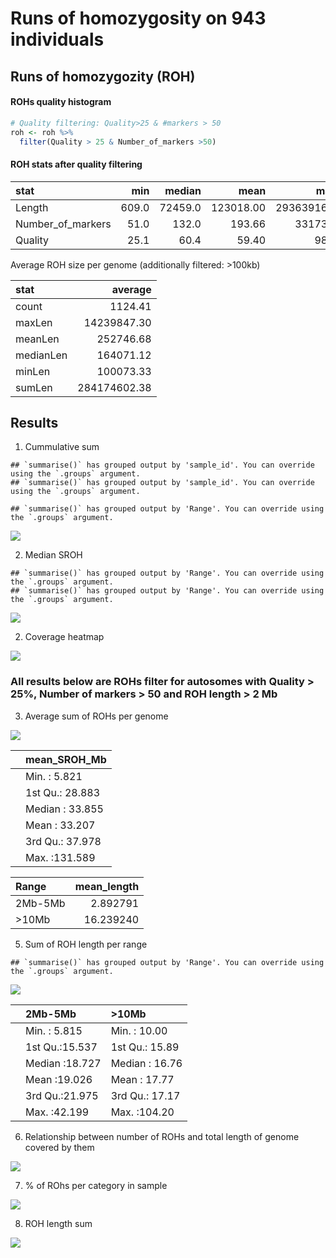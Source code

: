 Runs of homozygosity on 943 individuals
================

## Runs of homozygozity (ROH)

#### ROHs quality histogram

``` r
# Quality filtering: Quality>25 & #markers > 50
roh <- roh %>% 
  filter(Quality > 25 & Number_of_markers >50)
```

#### ROH stats after quality filtering

| stat                |   min |  median |      mean |        max |
|:--------------------|------:|--------:|----------:|-----------:|
| Length              | 609.0 | 72459.0 | 123018.00 | 29363916.0 |
| Number\_of\_markers |  51.0 |   132.0 |    193.66 |    33173.0 |
| Quality             |  25.1 |    60.4 |     59.40 |       98.7 |

Average ROH size per genome (additionally filtered: &gt;100kb)

| stat      |       average |
|:----------|--------------:|
| count     |       1124.41 |
| maxLen    |   14239847.30 |
| meanLen   |     252746.68 |
| medianLen |     164071.12 |
| minLen    |     100073.33 |
| sumLen    | 284174602\.38 |

## Results

1.  Cummulative sum

<!-- -->

    ## `summarise()` has grouped output by 'sample_id'. You can override using the `.groups` argument.
    ## `summarise()` has grouped output by 'sample_id'. You can override using the `.groups` argument.

    ## `summarise()` has grouped output by 'Range'. You can override using the `.groups` argument.

![](roh_files/figure-gfm/cummulative_sum-1.jpeg)<!-- -->

2.  Median SROH

<!-- -->

    ## `summarise()` has grouped output by 'Range'. You can override using the `.groups` argument.
    ## `summarise()` has grouped output by 'Range'. You can override using the `.groups` argument.

![](roh_files/figure-gfm/Median_SROH-1.jpeg)<!-- -->

2.  Coverage heatmap

![](roh_files/figure-gfm/genome_coverage_heatmap-1.jpeg)<!-- -->

### All results below are ROHs filter for autosomes with Quality &gt; 25%, Number of markers &gt; 50 and ROH length &gt; 2 Mb

3.  Average sum of ROHs per genome

![](roh_files/figure-gfm/total_roh-1.jpeg)<!-- -->

|     | mean\_SROH\_Mb  |
|:----|:----------------|
|     | Min. : 5.821    |
|     | 1st Qu.: 28.883 |
|     | Median : 33.855 |
|     | Mean : 33.207   |
|     | 3rd Qu.: 37.978 |
|     | Max. :131.589   |

| Range    | mean\_length |
|:---------|-------------:|
| 2Mb-5Mb  |     2.892791 |
| &gt;10Mb |    16.239240 |

<!-- 4. Sum of ROHs per chromosome and individual -->
<!-- ```{r, echo=F} -->
<!-- roh$Chromosome <- gsub('chr','',roh$Chromosome) -->
<!-- roh$Chromosome <- as.numeric(roh$Chromosome) -->
<!-- roh$Chromosome <- factor(roh$Chromosome) -->
<!-- roh$Chromosome <- ordered(roh$Chromosome, levels = 1:22) -->
<!-- roh %>% group_by(sample_id,Chromosome,Range) %>% -->
<!--   arrange(desc(Chromosome)) %>% -->
<!--   summarise(SROH_Mb = sum(Length)/1e+06) %>% -->
<!--   ggplot(aes(x=Chromosome,y=SROH_Mb,col=Range)) + -->
<!--   geom_jitter() + -->
<!--   theme_classic() + -->
<!--   ylab('SROH (Mb)') + -->
<!--   xlab('Chromosome') + -->
<!--   scale_color_manual(values=group.colors) -->
<!-- kable(summary( -->
<!--   roh %>% group_by(sample_id,Chromosome) %>% -->
<!--   summarise(mean_SROH_Mb = sum(Length)/1e+06) %>% -->
<!--     select(mean_SROH_Mb) -->
<!--   ) -->
<!-- ) -->
<!-- ``` -->

5.  Sum of ROH length per range

<!-- -->

    ## `summarise()` has grouped output by 'Range'. You can override using the `.groups` argument.

![](roh_files/figure-gfm/SROH-1.jpeg)<!-- -->

|     | 2Mb-5Mb        | &gt;10Mb       |
|:----|:---------------|:---------------|
|     | Min. : 5.815   | Min. : 10.00   |
|     | 1st Qu.:15.537 | 1st Qu.: 15.89 |
|     | Median :18.727 | Median : 16.76 |
|     | Mean :19.026   | Mean : 17.77   |
|     | 3rd Qu.:21.975 | 3rd Qu.: 17.17 |
|     | Max. :42.199   | Max. :104.20   |

6.  Relationship between number of ROHs and total length of genome
    covered by them

![](roh_files/figure-gfm/SROH_corr-1.jpeg)<!-- -->

<!-- 6. ROH genome coverage  -->
<!-- ```{r genome_coverage, echo=FALSE} -->
<!-- chr <- 'chr1' -->
<!-- coverage <- roh %>% filter(Chromosome %in% chr) %>% -->
<!--   arrange(Chromosome,Start) -->
<!-- # coverage$Chromosome <- paste(coverage$Chromosome,sep='') -->
<!-- # coverage$x_from <- paste(coverage$Chromosome,coverage$Start,sep='') -->
<!-- # coverage$x_end <- paste(coverage$Chromosome,coverage$End,sep='') -->
<!-- coverage %>% ggplot() + -->
<!--   geom_segment(aes(x = Start, y = sample_id, xend = End,  -->
<!--                                  yend = sample_id), col='#48C095') + -->
<!--   theme_classic() + -->
<!--   theme(axis.text.x = element_blank(),axis.text.y = element_blank()) + -->
<!--   xlab('Position on chromosome 1') + -->
<!--   ylab('Individual') -->
<!-- ``` -->

7.  % of ROhs per category in sample

![](roh_files/figure-gfm/roh_count-1.jpeg)<!-- -->

8.  ROH length sum

![](roh_files/figure-gfm/roh_sum-1.jpeg)<!-- -->

<!-- 7. Number of ROHs per sample -->
<!-- ```{r roh_count_per_sample, echo=FALSE}  -->
<!-- suppressMessages( -->
<!-- roh_avg <- roh %>% group_by(sample_id, Range) %>% -->
<!--   summarise(avg_length=mean(Length), n=n()) %>% -->
<!--   arrange(Range,n) -->
<!-- ) -->
<!-- roh_avg %>% -->
<!--   ggplot(aes(x=1:nrow(roh_avg),y=n)) + -->
<!--   geom_point(col='#48C095',alpha=0.5) + -->
<!--   facet_wrap(~Range, nrow = 3,scales = 'free') +  -->
<!--   ylab('Number of ROHs') + -->
<!--   xlab('Individual') + -->
<!--   theme_classic() + -->
<!--   theme(axis.text.x = element_blank()) -->
<!-- ``` -->
<!-- 8. Average ROHs per sample -->
<!-- ```{r average_roh_per_sample, echo=FALSE}  -->
<!-- roh_avg <- roh %>% group_by(sample_id, Range) %>% -->
<!--   summarise(avg_length=mean(Length), n=n()) %>% -->
<!--   arrange(Range,avg_length) -->
<!-- roh_avg %>% -->
<!--   ggplot(aes(x=1:nrow(roh_avg),y=avg_length)) + -->
<!--   geom_point(col='#48C095',alpha=0.5) + -->
<!--   facet_wrap(~Range, nrow = 3,scales = 'free') +  -->
<!--   ylab('Mean ROH length') + -->
<!--   xlab('Individual') + -->
<!--   theme_classic() + -->
<!--   theme(axis.text.x = element_blank()) -->
<!-- ``` -->
<!--
9. Cosanguinity in population
-->
